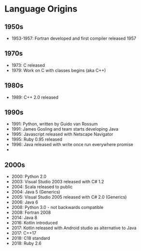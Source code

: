 # Language Origins

## 1950s

* 1953-1957: Fortran developed and first compiler released 1957

## 1970s

* 1973: C released
* 1979: Work on C with classes begins (aka C++)

## 1980s

* 1989: C++ 2.0 released

## 1990s

* 1991: Python, written by Guido van Rossum
* 1991: James Gosling and team starts developing Java
* 1995: Javascript released with Netscape Navigator
* 1995: Ruby 0.95 released
* 1996: Java released with write once run everywhere promise
* 

## 2000s

* 2000: Python 2.0
* 2003: Visual Studio 2003 released with C# 1.2
* 2004: Scala released to public
* 2004: Java 5 (Generics)
* 2005: Visual Studio 2005 released with C# 2.0 (Generics)
* 2006: Java 6
* 2008: Python 3.0 - not backwards compatible
* 2008: Fortran 2008
* 2014: Java 8
* 2016: Kotlin introduced
* 2017: Kotlin released with Android studio as alternative to Java
* 2017: C++17 
* 2018: C18 standard
* 2018: Ruby 2.6

